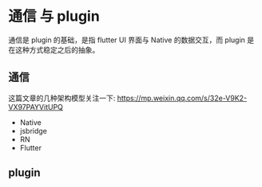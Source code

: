 # 通信 与 plugin

通信是 plugin 的基础，是指 flutter UI 界面与 Native 的数据交互，而 plugin 是在这种方式稳定之后的抽象。

## 通信

这篇文章的几种架构模型关注一下: https://mp.weixin.qq.com/s/32e-V9K2-VX97PAYVitUPQ

* Native
* jsbridge
* RN
* Flutter

## plugin

